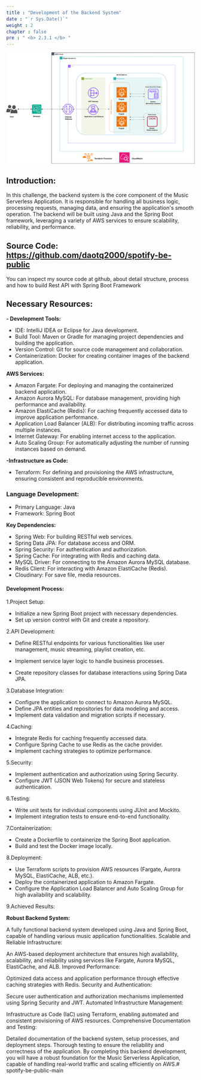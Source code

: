 ```yaml
---
title : "Development of the Backend System"
date : "`r Sys.Date()`"
weight : 2
chapter : false
pre : " <b> 2.3.1 </b> "
---
```

![AWS DESIGN ARCHITECTURE](architechture.svg?featherlight=false&width=100pc)

## Introduction:
In this challenge, the backend system is the core component of the Music Serverless Application. It is responsible for handling all business logic, processing requests, managing data, and ensuring the application's smooth operation. The backend will be built using Java and the Spring Boot framework, leveraging a variety of AWS services to ensure scalability, reliability, and performance.
## Source Code: https://github.com/daotq2000/spotify-be-public
You can inspect my source code at github, about detail structure, process and how to build Rest API with Spring Boot Framework
## Necessary Resources:
**- Development Tools:**

+ IDE: IntelliJ IDEA or Eclipse for Java development.
+ Build Tool: Maven or Gradle for managing project dependencies and building the application.
+ Version Control: Git for source code management and collaboration.
+ Containerization: Docker for creating container images of the backend application.

**AWS Services:**

+ Amazon Fargate: For deploying and managing the containerized backend application.
+ Amazon Aurora MySQL: For database management, providing high performance and availability.
+ Amazon ElastiCache (Redis): For caching frequently accessed data to improve application performance.
+ Application Load Balancer (ALB): For distributing incoming traffic across multiple instances.
+ Internet Gateway: For enabling internet access to the application.
+ Auto Scaling Group: For automatically adjusting the number of running instances based on demand.

**-Infrastructure as Code:**
+ Terraform: For defining and provisioning the AWS infrastructure, ensuring consistent and reproducible environments.
### Language Development:
+ Primary Language: Java
+ Framework: Spring Boot

**Key Dependencies:**

+ Spring Web: For building RESTful web services.
+ Spring Data JPA: For database access and ORM.
+ Spring Security: For authentication and authorization.
+ Spring Cache: For integrating with Redis and caching data.
+ MySQL Driver: For connecting to the Amazon Aurora MySQL database.
+ Redis Client: For interacting with Amazon ElastiCache (Redis).
+ Cloudinary: For save file, media resources.

#### Development Process:
1.Project Setup:

- Initialize a new Spring Boot project with necessary dependencies.
- Set up version control with Git and create a repository.

2.API Development:

- Define RESTful endpoints for various functionalities like user management, music streaming, playlist creation, etc.

- Implement service layer logic to handle business processes.

- Create repository classes for database interactions using Spring Data JPA.

3.Database Integration:
- Configure the application to connect to Amazon Aurora MySQL.
- Define JPA entities and repositories for data modeling and access.
- Implement data validation and migration scripts if necessary.

4.Caching:

- Integrate Redis for caching frequently accessed data.
- Configure Spring Cache to use Redis as the cache provider.
- Implement caching strategies to optimize performance.

5.Security:

- Implement authentication and authorization using Spring Security.
- Configure JWT (JSON Web Tokens) for secure and stateless authentication.

6.Testing:
- Write unit tests for individual components using JUnit and Mockito.
- Implement integration tests to ensure end-to-end functionality.

7.Containerization:

- Create a Dockerfile to containerize the Spring Boot application.
- Build and test the Docker image locally.

8.Deployment:

- Use Terraform scripts to provision AWS resources (Fargate, Aurora MySQL, ElastiCache, ALB, etc.).
- Deploy the containerized application to Amazon Fargate.
- Configure the Application Load Balancer and Auto Scaling Group for high availability and scalability.

9.Achieved Results:

**Robust Backend System:**

A fully functional backend system developed using Java and Spring Boot, capable of handling various music application functionalities.
Scalable and Reliable Infrastructure:

An AWS-based deployment architecture that ensures high availability, scalability, and reliability using services like Fargate, Aurora MySQL, ElastiCache, and ALB.
Improved Performance:

Optimized data access and application performance through effective caching strategies with Redis.
Security and Authentication:

Secure user authentication and authorization mechanisms implemented using Spring Security and JWT.
Automated Infrastructure Management:

Infrastructure as Code (IaC) using Terraform, enabling automated and consistent provisioning of AWS resources.
Comprehensive Documentation and Testing:

Detailed documentation of the backend system, setup processes, and deployment steps.
Thorough testing to ensure the reliability and correctness of the application.
By completing this backend development, you will have a robust foundation for the Music Serverless Application, capable of handling real-world traffic and scaling efficiently on AWS.# spotify-be-public-main
